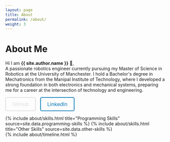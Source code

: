```yaml
---
layout: page
title: About
permalink: /about/
weight: 3
---
```


# **About Me**

Hi I am **{{ site.author.name }}** :wave:,<br>
A passionate robotics engineer currently pursuing my Master of Science in Robotics at the University of Manchester. I hold a Bachelor's degree in Mechatronics from the Manipal Institute of Technology, where I developed a strong foundation in both electronics and mechanical systems, preparing me for a career at the intersection of technology and engineering.

<a href="https://github.com/akshattnj" target="_blank" 
       style="display: inline-block; padding: 10px 20px; font-size: 16px; cursor: pointer; text-align: center; text-decoration: none; color: #dddddd; border: 2px solid #dddddd; border-radius: 5px; background-color: transparent; margin-right: 10px;">
       GitHub
    </a>
    <a href="https://www.linkedin.com/in/akshattnj" target="_blank" 
       style="display: inline-block; padding: 10px 20px; font-size: 16px; cursor: pointer; text-align: center; text-decoration: none; color: #0077b5; border: 2px solid #0077b5; border-radius: 5px; background-color: transparent;">
       LinkedIn
    </a>

<div class="row">
{% include about/skills.html title="Programming Skills" source=site.data.programming-skills %}
{% include about/skills.html title="Other Skills" source=site.data.other-skills %}
</div>

<div class="row">
{% include about/timeline.html %}
</div>